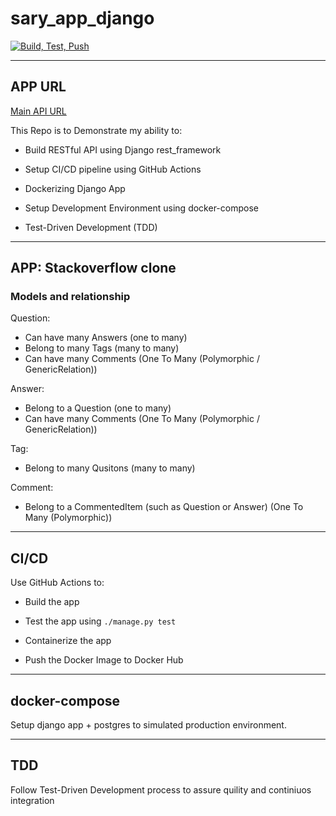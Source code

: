 # sary_app_django

[![Build, Test, Push](https://github.com/iabdulrahman91/sary_app_django/actions/workflows/ci-cd.yml/badge.svg)](https://github.com/iabdulrahman91/sary_app_django/actions/workflows/ci-cd.yml)

---

## APP URL

[Main API URL](http://a173b9962a8184534a44a4226ef0c9cd-a797f83e3788bf39.elb.us-east-2.amazonaws.com/)

This Repo is to Demonstrate my ability to:

- Build RESTful API using Django rest_framework

- Setup CI/CD pipeline using GitHub Actions

- Dockerizing Django App

- Setup Development Environment using docker-compose

- Test-Driven Development (TDD)

---

## APP: Stackoverflow clone

### Models and relationship

Question:

- Can have many Answers (one to many)
- Belong to many Tags (many to many)
- Can have many Comments (One To Many (Polymorphic / GenericRelation))

Answer:

- Belong to a Question (one to many)
- Can have many Comments (One To Many (Polymorphic / GenericRelation))

Tag:

- Belong to many Qusitons (many to many)

Comment:

- Belong to a CommentedItem (such as Question or Answer)  (One To Many (Polymorphic))

---

## CI/CD

Use GitHub Actions to:

- Build the app

- Test the app using `./manage.py test`

- Containerize the app

- Push the Docker Image to Docker Hub

---

## docker-compose

Setup django app + postgres to simulated production environment.

---

## TDD

Follow Test-Driven Development process to assure quility and continiuos integration
